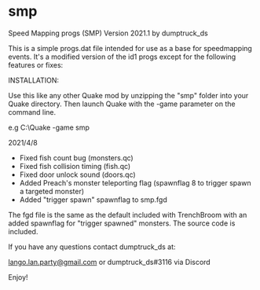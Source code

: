 # smp

 Speed Mapping progs (SMP)
 Version 2021.1 by dumptruck_ds

 This is a simple progs.dat file intended for use as a base for speedmapping
 events. It's a modified version of the id1 progs except for the following
 features or fixes:

 INSTALLATION:

 Use this like any other Quake mod by unzipping the "smp" folder into your Quake
 directory. Then launch Quake with the -game parameter on the command line.

 e.g C:\Quake -game smp

 2021/4/8
 * Fixed fish count bug (monsters.qc)
 * Fixed fish collision timing (fish.qc)
 * Fixed door unlock sound (doors.qc)
 * Added Preach's monster teleporting flag
     (spawnflag 8 to trigger spawn a targeted monster)
 * Added "trigger spawn" spawnflag to smp.fgd

 The fgd file is the same as the default included with TrenchBroom with an added
 spawnflag for "trigger spawned" monsters. The source code is included.

 If you have any questions contact dumptruck_ds at:

 lango.lan.party@gmail.com or dumptruck_ds#3116 via Discord

 Enjoy!
